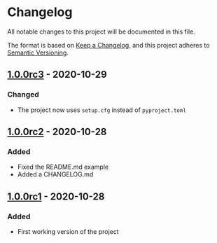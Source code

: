 # Changelog
All notable changes to this project will be documented in this file.

The format is based on [Keep a Changelog](https://keepachangelog.com/en/1.0.0/),
and this project adheres to [Semantic Versioning](https://semver.org/spec/v2.0.0.html).

## [1.0.0rc3](https://pypi.org/project/setuptools-declarative-requirements/1.0.0rc3/) - 2020-10-29
### Changed
- The project now uses `setup.cfg` instead of `pyproject.toml`

## [1.0.0rc2](https://pypi.org/project/setuptools-declarative-requirements/1.0.0rc2/) - 2020-10-28
### Added
- Fixed the README.md example
- Added a CHANGELOG.md

## [1.0.0rc1](https://pypi.org/project/setuptools-declarative-requirements/1.0.0rc1/) - 2020-10-28
### Added
- First working version of the project
